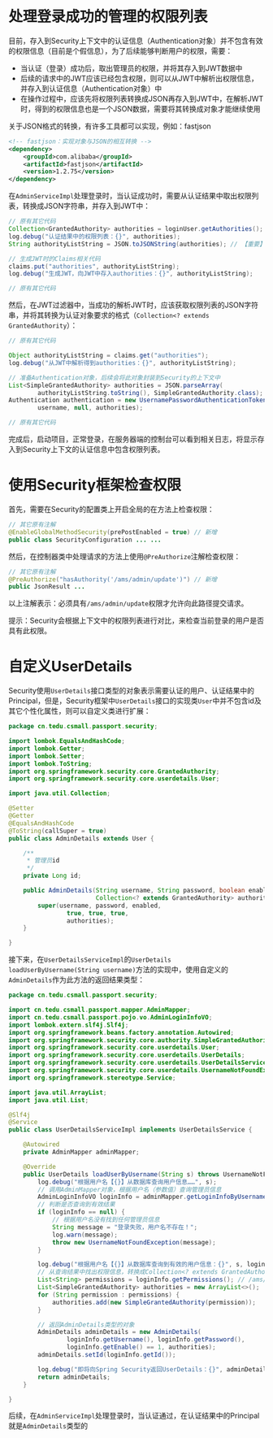 # 处理登录成功的管理的权限列表

目前，存入到Security上下文中的认证信息（Authentication对象）并不包含有效的权限信息（目前是个假信息），为了后续能够判断用户的权限，需要：

- 当认证（登录）成功后，取出管理员的权限，并将其存入到JWT数据中
- 后续的请求中的JWT应该已经包含权限，则可以从JWT中解析出权限信息，并存入到认证信息（Authentication对象）中
- 在操作过程中，应该先将权限列表转换成JSON再存入到JWT中，在解析JWT时，得到的权限信息也是一个JSON数据，需要将其转换成对象才能继续使用

关于JSON格式的转换，有许多工具都可以实现，例如：fastjson

```xml
<!-- fastjson：实现对象与JSON的相互转换 -->
<dependency>
    <groupId>com.alibaba</groupId>
    <artifactId>fastjson</artifactId>
    <version>1.2.75</version>
</dependency>
```

在`AdminServiceImpl`处理登录时，当认证成功时，需要从认证结果中取出权限列表，转换成JSON字符串，并存入到JWT中：

```java
// 原有其它代码
Collection<GrantedAuthority> authorities = loginUser.getAuthorities();
log.debug("认证结果中的权限列表：{}", authorities);
String authorityListString = JSON.toJSONString(authorities); // 【重要】将权限列表转换成JSON格式，用于存储到JWT中

// 生成JWT时的Claims相关代码
claims.put("authorities", authorityListString);
log.debug("生成JWT，向JWT中存入authorities：{}", authorityListString);

// 原有其它代码
```

然后，在JWT过滤器中，当成功的解析JWT时，应该获取权限列表的JSON字符串，并将其转换为认证对象要求的格式（`Collection<? extends GrantedAuthority`）：

```java
// 原有其它代码

Object authorityListString = claims.get("authorities");
log.debug("从JWT中解析得到authorities：{}", authorityListString);

// 准备Authentication对象，后续会将此对象封装到Security的上下文中
List<SimpleGrantedAuthority> authorities = JSON.parseArray(
        authorityListString.toString(), SimpleGrantedAuthority.class);
Authentication authentication = new UsernamePasswordAuthenticationToken(
        username, null, authorities);

// 原有其它代码
```

完成后，启动项目，正常登录，在服务器端的控制台可以看到相关日志，将显示存入到Security上下文的认证信息中包含权限列表。

# 使用Security框架检查权限

首先，需要在Security的配置类上开启全局的在方法上检查权限：

```java
// 其它原有注解
@EnableGlobalMethodSecurity(prePostEnabled = true) // 新增
public class SecurityConfiguration ... ...
```

然后，在控制器类中处理请求的方法上使用`@PreAuthorize`注解检查权限：

```java
// 其它原有注解
@PreAuthorize("hasAuthority('/ams/admin/update')") // 新增
public JsonResult ...
```

以上注解表示：必须具有`/ams/admin/update`权限才允许向此路径提交请求。

提示：Security会根据上下文中的权限列表进行对比，来检查当前登录的用户是否具有此权限。

# 自定义UserDetails

Security使用`UserDetails`接口类型的对象表示需要认证的用户、认证结果中的Principal，但是，Security框架中`UserDetails`接口的实现类`User`中并不包含id及其它个性化属性，则可以自定义类进行扩展：

```java
package cn.tedu.csmall.passport.security;

import lombok.EqualsAndHashCode;
import lombok.Getter;
import lombok.Setter;
import lombok.ToString;
import org.springframework.security.core.GrantedAuthority;
import org.springframework.security.core.userdetails.User;

import java.util.Collection;

@Setter
@Getter
@EqualsAndHashCode
@ToString(callSuper = true)
public class AdminDetails extends User {

    /**
     * 管理员id
     */
    private Long id;

    public AdminDetails(String username, String password, boolean enabled,
                        Collection<? extends GrantedAuthority> authorities) {
        super(username, password, enabled,
                true, true, true,
                authorities);
    }

}
```

接下来，在`UserDetailsServiceImpl`的`UserDetails loadUserByUsername(String username)`方法的实现中，使用自定义的`AdminDetails`作为此方法的返回结果类型：

```java
package cn.tedu.csmall.passport.security;

import cn.tedu.csmall.passport.mapper.AdminMapper;
import cn.tedu.csmall.passport.pojo.vo.AdminLoginInfoVO;
import lombok.extern.slf4j.Slf4j;
import org.springframework.beans.factory.annotation.Autowired;
import org.springframework.security.core.authority.SimpleGrantedAuthority;
import org.springframework.security.core.userdetails.User;
import org.springframework.security.core.userdetails.UserDetails;
import org.springframework.security.core.userdetails.UserDetailsService;
import org.springframework.security.core.userdetails.UsernameNotFoundException;
import org.springframework.stereotype.Service;

import java.util.ArrayList;
import java.util.List;

@Slf4j
@Service
public class UserDetailsServiceImpl implements UserDetailsService {

    @Autowired
    private AdminMapper adminMapper;

    @Override
    public UserDetails loadUserByUsername(String s) throws UsernameNotFoundException {
        log.debug("根据用户名【{}】从数据库查询用户信息……", s);
        // 调用AdminMapper对象，根据用户名（参数值）查询管理员信息
        AdminLoginInfoVO loginInfo = adminMapper.getLoginInfoByUsername(s);
        // 判断是否查询到有效结果
        if (loginInfo == null) {
            // 根据用户名没有找到任何管理员信息
            String message = "登录失败，用户名不存在！";
            log.warn(message);
            throw new UsernameNotFoundException(message);
        }

        log.debug("根据用户名【{}】从数据库查询到有效的用户信息：{}", s, loginInfo);
        // 从查询结果中找出权限信息，转换成Collection<? extends GrantedAuthority>
        List<String> permissions = loginInfo.getPermissions(); // /ams/admin/delete
        List<SimpleGrantedAuthority> authorities = new ArrayList<>();
        for (String permission : permissions) {
            authorities.add(new SimpleGrantedAuthority(permission));
        }

        // 返回AdminDetails类型的对象
        AdminDetails adminDetails = new AdminDetails(
                loginInfo.getUsername(), loginInfo.getPassword(),
                loginInfo.getEnable() == 1, authorities);
        adminDetails.setId(loginInfo.getId());

        log.debug("即将向Spring Security返回UserDetails：{}", adminDetails);
        return adminDetails;
    }

}
```

后续，在`AdminServiceImpl`处理登录时，当认证通过，在认证结果中的Principal就是`AdminDetails`类型的







